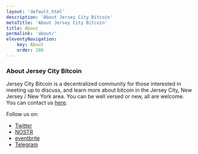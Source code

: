 ```yaml
---
layout: 'default.html'
description: 'About Jersey City Bitcoin'
metaTitle: 'About Jersey City Bitcoin'
title: About
permalink: 'about/'
eleventyNavigation:
    key: About
    order: 200
---
```

### About Jersey City Bitcoin

Jersey City Bitcoin is a decentralized community for those interested in meeting up to discuss, and learn more about bitcoin in the Jersey City, New Jersey / New York area. You can be well versed or new, all are welcome. You can contact us [here](/contact-us/).

Follow us on:  
- <a href="https://twitter.com/JerseyCityBTC" target="_blank">Twitter</a>
- <a href="/assets/images/npub1a6y4ujay2040xz4pygs30w5r9shw9qvu0nxwhc5dlefddpmuslpqdlu2s2.png" target="_blank">NOSTR</a>
- <a href="https://www.eventbrite.com/e/jersey-city-bitcoin-meetup-tickets-713306828927?aff=oddtdtcreator" target="_blank">eventbrite</a>
- <a href="https://t.me/+gUMTekJz7PM3MzZh" target="_blank">Telegram</a>

